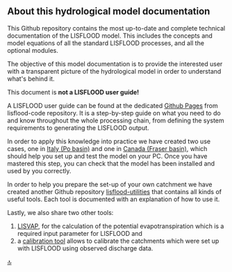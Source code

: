 ## About this hydrological model documentation

This Github repository contains the most up-to-date and complete technical documentation of the LISFLOOD model. This includes the concepts and model equations of all the standard LISFLOOD processes, and all the optional modules.

The objective of this model documentation is to provide the interested user with a transparent picture of the hydrological model in order to understand what's behind it.

This document is **not a LISFLOOD user guide!** 

A LISFLOOD user guide can be found at the dedicated [Github Pages](https://ec-jrc.github.io/lisflood-code/) from lisflood-code repository. It is a step-by-step guide on what you need to do and know throughout the whole processing chain, from defining the system requirements to generating the LISFLOOD output. 

In order to apply this knowledge into practice we have created two use cases, one in [Italy (Po basin)](https://github.com/ec-jrc/lisflood-usecases/blob/master/README.md#usecase1) and one in [Canada (Fraser basin)](https://github.com/ec-jrc/lisflood-usecases/blob/master/README.md#usecase2), which should help you set up and test the model on your PC. Once you have mastered this step, you can check that the model has been installed and used by you correctly.

In order to help you prepare the set-up of your own catchment we have created another Github repository [lisflood-utilities](https://github.com/ec-jrc/lisflood-utilities) that contains all kinds of useful tools. Each tool is documented with an explanation of how to use it.

Lastly, we also share two other tools: 

1) [LISVAP](https://github.com/ec-jrc/lisflood-lisvap/), for the calculation of the potential evapotranspiration which is a required input parameter for LISFLOOD and 
2) a [calibration tool](https://github.com/ec-jrc/lisflood-calibration/) allows to calibrate the catchments which were set up with LISFLOOD using observed discharge data.


[🔝](#top)
